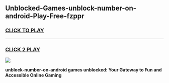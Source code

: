 
## Unblocked-Games-unblock-number-on-android-Play-Free-fzppr
<h3>
<a href="https://premium76.site?title=unblock-number-on-android&ref=20M">CLICK TO PLAY</a></h3>
<hr>

<h3>
<a href="https://premium76.site?title=unblock-number-on-android&ref=20M">CLICK 2 PLAY</a>
  
</h3>

<a href="https://premium76.site?title=unblock-number-on-android&ref=19M"><img src="https://clearcache.store/games.png"></a>


**unblock-number-on-android games unblocked: Your Gateway to Fun and Accessible Online Gaming**
